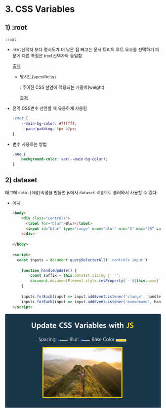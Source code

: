 # 3. CSS Variables

## 1) :root

`:root`

- `html`선택자 보다 명시도가 더 낮은 점 빼고는 문서 트리의 루트 요소를 선택하기 때문에 다른 특징은 `html`선택자와 동일함

  [출처](https://developer.mozilla.org/ko/docs/Web/CSS/:root)

  - 명시도(specificity)

    : 주어진 CSS 선언에 적용되는 가중치(weight)

    [출처](https://developer.mozilla.org/ko/docs/Web/CSS/Specificity)



- 전역 CSS변수 선언할 때 유용하게 사용됨

  ```css
  :root {
      --main-bg-color: #ffffff;
      --pane-padding: 5px 42px;
  }
  ```

- 변수 사용하는 방법

  ```css
  .one {
      background-color: var(--main-bg-color);
  }
  ```

  

## 2) dataset

태그에 `data-{이름}`속성을 만들면 js에서 `dataset.이름`으로 불러와서 사용할 수 있다.

- 예시

  ```html
  <body>
      <div class="controls">
      	<label for="blur">Blur</label>
      	<input id="blur" type="range" name="blur" min="0" max="25" value="10" data-sizing="px">    
      </div>
      
  </body>
  
  <script>
  	const inputs = document.querySelectorAll('.controls input')
      
      function handleUpdate() {
          const suffix = this.dataset.sizing || '';
          document.documentElement.style.setProperty(`--${this.name}`, this.value + suffix);
      }
      
      inputs.forEach(input => input.addEventListener('change', handleUpdate));
      inputs.forEach(input => input.addEventListener('mousemove', handleUpdate));
  </script>
  ```



![image-20201204145141826](README.assets/image-20201204145141826.png)